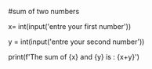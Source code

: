 #sum of two numbers

x= int(input('entre your first number'))

y = int(input('entre your second number'))

print(f'The sum of {x} and {y} is : {x+y}')
